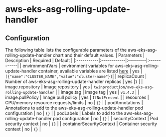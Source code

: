 # aws-eks-asg-rolling-update-handler

## Configuration
The following table lists the configurable parameters of the aws-eks-asg-rolling-update-handler chart and their default values.
| Parameters | Description | Required | Default     |
|:-----------|:------------|:---------|:------------|
| environmentVars  | environment variables for aws-eks-asg-rolling-update-handler container, available variables are listed [here](https://github.com/TwiN/aws-eks-asg-rolling-update-handler/blob/master/README.md#usage) | yes |`[{"name":"CLUSTER_NAME","value":"cluster-name"}]`|
| replicaCount | Number of aws-eks-asg-rolling-update-handler replicas | yes |`1` |
| image.repository | Image repository | yes |  `twinproduction/aws-eks-asg-rolling-update-handler` |
| image.tag | image tag | yes | `v1.4.3` |
| image.pullPolicy | Image pull policy | yes | `IfNotPresent` |
| resources | CPU/memory resource requests/limits | no | `{}` |
| podAnnotations | Annotations to add to the aws-eks-asg-rolling-update-handler pod configuration | no | `{}` |
| podLabels | Labels to add to the aws-eks-asg-rolling-update-handler pod configuration | no | `{}` |
| securityContext | Pod security context | no | `{}` |
| containerSecurityContext | Container security context | no | `{}` |
